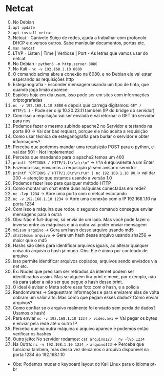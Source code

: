 # Netcat
0. No Debian
1. `apt update`
2. `apt install netcat`
3. Netcat - Canivete Suiço de redes, ajuda a trabalhar com protocolo DHCP e diversos outros. Sabe manipular documentos, portas etc.
4. `man netcat`
5. LTVP - Listen | Time | Verbose | Port - As letras que vamos usar do netcat
6. No Debian - `python3 -m http.server 8080`
7. No Kali - `nc -v 192.168.1.10 8080`
8. O comando acima abre a conexão na 8080, e no Debian ele vai estar esperando as requisições http
9. Esteganografia - Esconder mensagem usando um tipo de tinta, que quando joga limão aparece
10. Espiões hoje em dia usam, isso pode ser em sites com informações criptografadas
11. `nc -v 192.168.1.10 8080` e depois que carrega digitamos: `GET / HTTP/1.1` - Pode ser o ip 10.20.23.11 também (IP do bridge do servidor)
12. Com isso a requisição vai ser enviada e vai retornar o GET do servidor para nós
13. Podemos fazer o mesmo subindo apache2 no Servidor e testando na porta 80 -> Vai dar bad request, porque ele não aceita a requisição
14. Como usar técnica de esteganografia para burlar o servidor e obter informações?
15. Perceba que podemos mandar uma requisição POST para o python, e vai dar 501 - Not Implemented
16. Perceba que mandando para o apache2 temos um 400
17. `printf "OPTIONS / HTTP/1.1\r\n\r\n"` -> \r\n é equivalente a um Enter
18. Fazendo isso, enviamos a requisição já sem avisar o servidor
19. `printf "OPTIONS / HTTP/1.0\r\n\r\n" | nc 192.168.1.10 80` -> vai dar 200 -> atenção que estamos usando a versão 1.0
20. Podemos fazer isso para qualquer método HTTP
21. Como montar um chat entre duas máquinas conectadas em rede?
22. `nc -lvp 1234` -> Abre uma porta com o netcat escutando
23. `nc -v 192.168.1.10 1234` -> Abre uma conexão com o IP 192.168.1.10 na porta 1234
24. Com isso a máquina que rodou o segundo comando consegue enviar mensagens para a outra
25. Obs: Não é full-duplex, só envia de um lado. Mas você pode fazer o inverso entre as máquinas e aí a outra vai poder enviar mensagem
26. `md5sum arquivo` -> Gera um hash desse arquivo usando md5
27. `sha256sum arquivo` -> Gera um hash desse arquivo usando sha256 -> maior que o md5
28. Hashs são úteis para identificar arquivos iguais, ao alterar qualquer coisa do arquivo o hash já muda. Obs: Ele é único por conteúdo de arquivo
29. Isso permite identificar arquivos copiados, arquivos sendo enviados via net etc.
30. Ex: Nudes que precisam ser retirados da internet podem ser identificados assim. Mas se alguém tira print e mexe, por exemplo, não dá para saber a não ser que pegue o hash desse print.
31. O ideal é avisar o Meta sobre essa foto com o hash, e a polícia
32. Randomwares -> Sequestram informações e para enviarem elas de volta cobram um valor alto. Mas como que pegam esses dados? Como enviar arquivos?
33. Como confiar se o arquivo realmente foi enviado sem perda de dados? Usamos o hash!
34. Para enviar `nc -v 192.168.1.10 1234 > video.avi` -> Vai pegar os bytes e enviar pela rede até o outro IP
35. Perceba que na outra máquina o arquivo aparece e podemos então verificar os hashes
36. Outro jeito: No servidor rodamos: `cat arquivo123 | nv -lvp 1234`
37. Na Outra: `nc -v 192.168.1.10 1234 > arquivo123` -> Perceba que funciona tambem, mas dessa vez deixamos o arquivo disponivel na porta 1234 do 192.168.1.10

* Obs: Podemos mudar o keyboard layout do Kali Linux para o idioma pt-br